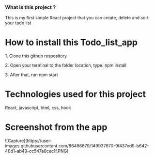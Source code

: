 ### What is this project ?
<p>This is my first simple React project that you can create, delete and sort your todo list</p>
<h1>How to install this Todo_list_app</h1>
<p>1. Clone this github respository</p>
<p>2. Open your terminal to the folder location, type: npm install</p>
<p>3. After that, run npm start</p>
<h1>Technologies used for this project</h1>
<p>React, javascript, html, css, hook</p>
<h1>Screenshot from the app</h1>
![Capture](https://user-images.githubusercontent.com/86466679/149937670-9f437ed9-b642-40d1-ab49-cc547a0cec1f.PNG)
